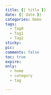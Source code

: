 ```yaml
---
title: {{ title }}
date: {{ date }}
categories: Demo
tags:
  - Tag0
  - Tag1
  - Tag2
sticky: 
pic:
comments: false
toc: true
expire:
only:
  - home
  - category
  - tag

---
```

